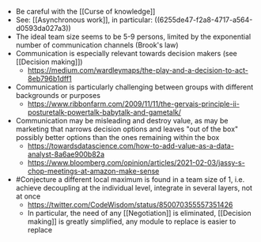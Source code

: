- Be careful with the [[Curse of knowledge]]
- See: [[Asynchronous work]], in particular: ((6255de47-f2a8-4717-a564-d0593da027a3))
- The ideal team size seems to be 5-9 persons, limited by the exponential number of communication channels (Brook's law)
- Communication is especially relevant towards decision makers (see [[Decision making]])
	- https://medium.com/wardleymaps/the-play-and-a-decision-to-act-8eb796b1dff1
- Communication is particularly challenging between groups with different backgrounds or purposes
	- https://www.ribbonfarm.com/2009/11/11/the-gervais-principle-ii-posturetalk-powertalk-babytalk-and-gametalk/
- Communication may be misleading and destroy value, as may be marketing that narrows decision options and leaves "out of the box" possibly better options than the ones remaining within the box
	- https://towardsdatascience.com/how-to-add-value-as-a-data-analyst-8a6ae900b82a
	- https://www.bloomberg.com/opinion/articles/2021-02-03/jassy-s-chop-meetings-at-amazon-make-sense
- #Conjecture a different local maximum is found in a team size of 1, i.e. achieve decoupling at the individual level, integrate in several layers, not at once
	- https://twitter.com/CodeWisdom/status/850070355557351426
	- In particular, the need of any [[Negotiation]] is eliminated, [[Decision making]] is greatly simplified, any module to replace is easier to replace